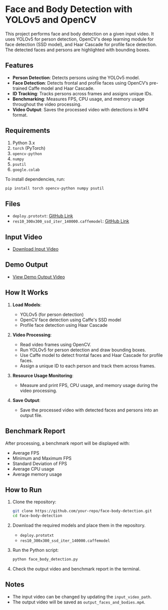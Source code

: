 # Face and Body Detection with YOLOv5 and OpenCV

This project performs face and body detection on a given input video. It uses YOLOv5 for person detection, OpenCV's deep learning module for face detection (SSD model), and Haar Cascade for profile face detection. The detected faces and persons are highlighted with bounding boxes.

## Features

- **Person Detection**: Detects persons using the YOLOv5 model.
- **Face Detection**: Detects frontal and profile faces using OpenCV’s pre-trained Caffe model and Haar Cascade.
- **ID Tracking**: Tracks persons across frames and assigns unique IDs.
- **Benchmarking**: Measures FPS, CPU usage, and memory usage throughout the video processing.
- **Video Output**: Saves the processed video with detections in MP4 format.

## Requirements

1. Python 3.x
2. `torch` (PyTorch)
3. `opencv-python`
4. `numpy`
5. `psutil`
6. `google.colab`

To install dependencies, run:
```bash
pip install torch opencv-python numpy psutil
```

## Files

- `deploy.prototxt`: [GitHub Link](https://github.com/your-repo/deploy.prototxt)
- `res10_300x300_ssd_iter_140000.caffemodel`: [GitHub Link](https://github.com/your-repo/res10_300x300_ssd_iter_140000.caffemodel)

## Input Video

- [Download Input Video](https://drive.google.com/file/d/1d5vAR35Xx9bzTax4Lm9DelhDvTiNINNb/view?usp=drive_link)

## Demo Output

- [View Demo Output Video](https://drive.google.com/file/d/1zrXFVVAjnQDYgFcgKutTeAptSrlpe9eF/view?usp=drive_link)

## How It Works

1. **Load Models**:
   - YOLOv5 (for person detection)
   - OpenCV face detection using Caffe's SSD model
   - Profile face detection using Haar Cascade

2. **Video Processing**:
   - Read video frames using OpenCV.
   - Run YOLOv5 for person detection and draw bounding boxes.
   - Use Caffe model to detect frontal faces and Haar Cascade for profile faces.
   - Assign a unique ID to each person and track them across frames.

3. **Resource Usage Monitoring**:
   - Measure and print FPS, CPU usage, and memory usage during the video processing.

4. **Save Output**: 
   - Save the processed video with detected faces and persons into an output file.

## Benchmark Report

After processing, a benchmark report will be displayed with:
- Average FPS
- Minimum and Maximum FPS
- Standard Deviation of FPS
- Average CPU usage
- Average memory usage

## How to Run

1. Clone the repository:
   ```bash
   git clone https://github.com/your-repo/face-body-detection.git
   cd face-body-detection
   ```

2. Download the required models and place them in the repository.
   - `deploy.prototxt`
   - `res10_300x300_ssd_iter_140000.caffemodel`

3. Run the Python script:
   ```bash
   python face_body_detection.py
   ```

4. Check the output video and benchmark report in the terminal.

## Notes

- The input video can be changed by updating the `input_video_path`.
- The output video will be saved as `output_faces_and_bodies.mp4`.
